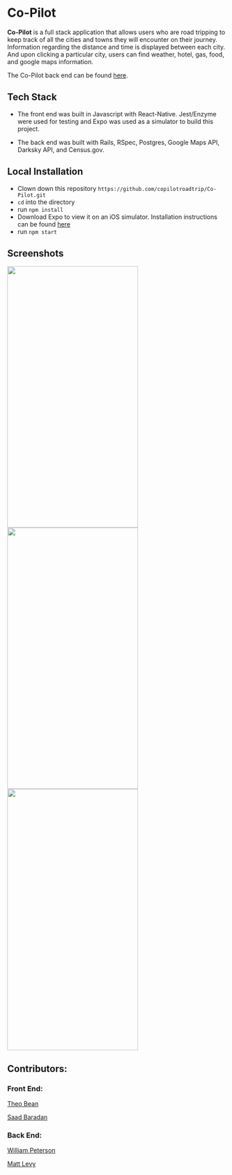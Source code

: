 # Co-Pilot

**Co-Pilot** is a full stack application that allows users who are road tripping to keep track of all the cities and towns they
will encounter on their journey. Information regarding the distance and time is displayed between each city. And upon 
clicking a particular city, users can find weather, hotel, gas, food, and google maps information. 

The Co-Pilot back end can be found [here](https://github.com/copilotroadtrip/CoPilotBackend).



## Tech Stack

* The front end was built in Javascript with React-Native. Jest/Enzyme were used for testing and Expo was used as a simulator 
to build this project.

* The back end was built with Rails, RSpec, Postgres, Google Maps API, Darksky API, and Census.gov. 
## Local Installation

* Clown down this repository `https://github.com/copilotroadtrip/Co-Pilot.git`
* `cd` into the directory
* run `npm install`
* Download Expo to view it on an iOS simulator. Installation instructions can be found [here](https://expo.io/learn)
* run `npm start`

## Screenshots

<img src="https://user-images.githubusercontent.com/42000931/61822378-a3ac4380-ae16-11e9-89e1-7c8124f8e95d.JPG" width="300" height="600"/> <img src="https://user-images.githubusercontent.com/42000931/61822428-bd4d8b00-ae16-11e9-8e5c-f63971f93174.jpg" width="300" height="600"/><img src="https://user-images.githubusercontent.com/42000931/61822459-cb031080-ae16-11e9-8f9a-10e20151d77f.JPG" width="300" height="600"/>

## Contributors:

### Front End:

[Theo Bean](https://github.com/b3an5)

[Saad Baradan](https://github.com/saadricklamar)

### Back End:

[William Peterson](https://github.com/wipegup)

[Matt Levy](https://github.com/milevy1)





